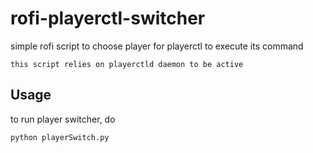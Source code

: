 # rofi-playerctl-switcher

simple rofi script to choose player for playerctl to execute its command

`this script relies on playerctld daemon to be active`

## Usage

to run player switcher, do

```bash
python playerSwitch.py
```
